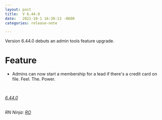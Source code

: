 ```yaml
---
layout: post
title:  V 6.44.0
date:   2021-10-1 16:30:13 -0600
categories: release-note

---
```

Version 6.44.0 debuts an admin tools feature upgrade.

# Feature

- Admins can now start a membership for a lead if there's a credit card on file. Feel. The. Power. 


<br/>


*[6.44.0](https://github.com/streetparking/my-streetparking/releases/tag/v6.44.0)*
<br/>
<br/>

_RN Ninja: [RO](https://github.com/robyanna)_
 
 
 